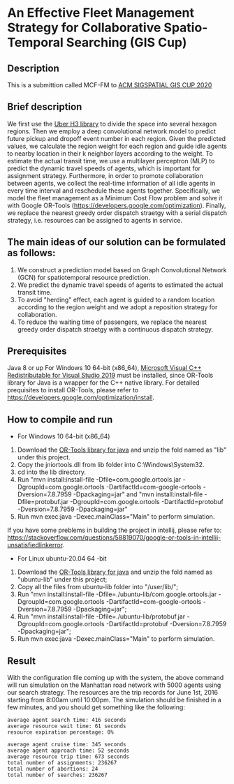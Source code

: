 # An Effective Fleet Management Strategy for Collaborative Spatio-Temporal Searching (GIS Cup)

## Description
This is a submittion called MCF-FM to [ACM SIGSPATIAL GIS CUP 2020](https://sigspatial2020.sigspatial.org/giscup2020/home)

## Brief description
We first use the [Uber H3 library](https://github.com/uber/h3-java) to divide the space into several hexagon regions. Then we employ a deep convolutional network model to predict future pickup and dropoff event number in each region. Given the predicted values, we calculate the region weight for each region and guide idle agents to nearby location in their k neighbor layers according to the weight. To estimate the actual transit time, we use a multilayer perceptron (MLP) to predict the dynamic travel speeds of agents, which is important for assignment strategy. Furthermore, in order to promote collaboration between agents, we collect the real-time information of all idle agents in every time interval and reschedule these agents together. Specifically, we model the fleet management as a Minimum Cost Flow problem and solve it with Google OR-Tools (https://developers.google.com/optimization). Finally, we replace the nearest greedy order dispatch straetgy with a serial dispatch strategy, i.e. resources can be assigned to agents in service.

## The main ideas of our solution can be formulated as follows:
1. We construct a prediction model based on Graph Convolutional Network (GCN) for spatiotemporal resource prediction.
2. We predict the dynamic travel speeds of agents to estimated the actual transit time.
3. To avoid "herding" effect, each agent is guided to a random location according to the region weight and we adopt a reposition strategy for collaboration.
4. To reduce the waiting time of passengers, we replace the nearest greedy order dispatch straetgy with a continuous dispatch strategy.


## Prerequisites
Java 8 or up
For Windows 10 64-bit (x86_64), [Microsoft Visual C++ Redistributable for Visual Studio 2019](https://visualstudio.microsoft.com/zh-hans/downloads/?q=Visual+C%2B%2B+Redistributable+for+Visual+Studio) must be installed, since OR-Tools library for Java is a wrapper for the C++ native library.
For detailed prequisites to install OR-Tools, please refer to https://developers.google.com/optimization/install.


## How to compile and run

- For Windows 10 64-bit (x86_64)

1. Download the [OR-Tools library for java](https://developers.google.com/optimization/install/java/windows) and unzip the fold named as "lib" under this project.
2. Copy the jniortools.dll from lib folder into C:\Windows\System32.
3. cd into the lib directory.
4. Run "mvn install:install-file -Dfile=com.google.ortools.jar -DgroupId=com.google.ortools -DartifactId=com-google-ortools -Dversion=7.8.7959 -Dpackaging=jar" and "mvn install:install-file -Dfile=protobuf.jar -DgroupId=com.google.ortools -DartifactId=protobuf -Dversion=7.8.7959 -Dpackaging=jar"
5. Run mvn exec:java -Dexec.mainClass="Main" to perform simulation.

If you have some preblems in building the project in intellij, please refer to: https://stackoverflow.com/questions/58819070/google-or-tools-in-intellij-unsatisfiedlinkerror.

- For Linux ubuntu-20.04 64 -bit

1. Download the [OR-Tools library for java](https://developers.google.com/optimization/install/java/linux) and unzip the fold named as "ubuntu-lib" under this project;
2. Copy all the files from ubuntu-lib folder into "/user/lib/";
3. Run "mvn install:install-file -Dfile=./ubuntu-lib/com.google.ortools.jar -DgroupId=com.google.ortools -DartifactId=com-google-ortools -Dversion=7.8.7959 -Dpackaging=jar";
4. Run "mvn install:install-file -Dfile=./ubuntu-lib/protobuf.jar -DgroupId=com.google.ortools -DartifactId=protobuf -Dversion=7.8.7959 -Dpackaging=jar";
5. Run mvn exec:java -Dexec.mainClass="Main" to perform simulation.


## Result
With the configuration file coming up with the system, the above command will run simulation on the Manhattan road network with 5000 agents using our search strategy. The resources are the trip records for June 1st, 2016 starting from 8:00am until 10:00pm. The simulation should be finished in a few minutes, and you should get something like the following:
```
average agent search time: 416 seconds 
average resource wait time: 61 seconds 
resource expiration percentage: 0%

average agent cruise time: 345 seconds 
average agent approach time: 52 seconds 
average resource trip time: 673 seconds 
total number of assignments: 236267
total number of abortions: 24
total number of searches: 236267  
```   

